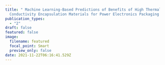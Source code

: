 ```yaml
---
title: " Machine Learning-Based Predictions of Benefits of High Thermal
  Conductivity Encapsulation Materials for Power Electronics Packaging "
publication_types:
  - "2"
draft: false
featured: false
image:
  filename: featured
  focal_point: Smart
  preview_only: false
date: 2021-11-22T06:16:41.529Z
---
```

